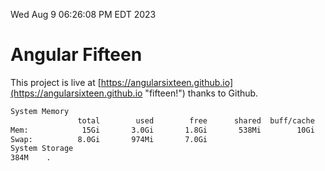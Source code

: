 Wed Aug  9 06:26:08 PM EDT 2023

# Angular Fifteen


This project is live at [https://angularsixteen.github.io](https://angularsixteen.github.io "fifteen!") thanks to Github.

```bash
System Memory
               total        used        free      shared  buff/cache   available
Mem:            15Gi       3.0Gi       1.8Gi       538Mi        10Gi        11Gi
Swap:          8.0Gi       974Mi       7.0Gi
System Storage
384M	.
